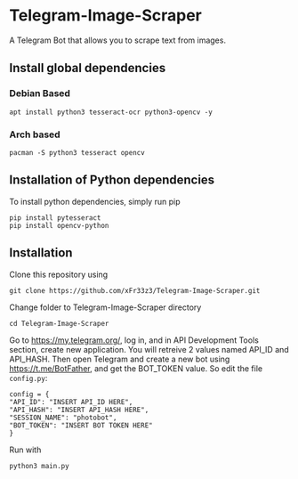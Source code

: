 # Telegram-Image-Scraper
A Telegram Bot that allows you to scrape text from images.

## Install global dependencies
    
### Debian Based
    apt install python3 tesseract-ocr python3-opencv -y
    
### Arch based
    pacman -S python3 tesseract opencv


## Installation of Python dependencies
  
 To install python dependencies, simply run pip
 
    pip install pytesseract
    pip install opencv-python

          
## Installation
Clone this repository using

    git clone https://github.com/xFr33z3/Telegram-Image-Scraper.git

Change folder to Telegram-Image-Scraper directory

    cd Telegram-Image-Scraper
    
Go to https://my.telegram.org/, log in, and in API Development Tools section, create new application. You will retreive 2 values named API_ID and API_HASH.
Then open Telegram and create a new bot using https://t.me/BotFather, and get the BOT_TOKEN value.
So edit the file <code>config.py</code>:

    config = {
    "API_ID": "INSERT API_ID HERE",
    "API_HASH": "INSERT API_HASH HERE",
    "SESSION_NAME": "photobot",
    "BOT_TOKEN": "INSERT BOT TOKEN HERE"
    }
    
Run with

    python3 main.py
